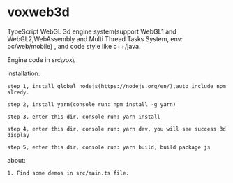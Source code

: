 # voxweb3d
TypeScript WebGL 3d engine system(support WebGL1 and WebGL2,WebAssembly and Multi Thread Tasks System, env: pc/web/mobile) , and code style like c++/java.

Engine code in src\vox\

installation:

    step 1, install global nodejs(https://nodejs.org/en/),auto include npm alredy.
    
    step 2, install yarn(console run: npm install -g yarn)
    
    step 3, enter this dir, console run: yarn install
    
    step 4, enter this dir, console run: yarn dev, you will see success 3d display
    
    step 5, enter this dir, console run: yarn build, build package js

about:

    1. Find some demos in src/main.ts file.
